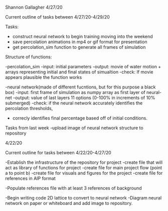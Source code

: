 Shannon Gallagher 
4/27/20

Current outline of tasks between 4/27/20-4/29/20

Tasks:
- construct neural network to begin training moving into the weekend
- save percolation animations in mp4 or gif format for presentation
- get percolation_sim function to generate all frames of simulation

Structure of functions:

-percolation_sim
  -input: initial parameters
  -output: movie of water motion + arrays representing initial and final states of simualtion
  -check: If movie appears plausible the function works
 
 -neural network(made of different fucntions, but for this purpose a black box)
  -input: first frame of simulation as numpy array as first layer of neural-net
  -output: value of last layers 11 options (0-100% in increments of 10% submerged)
  -check: if the neural network accurately identifies the percolation thresholds,
  + correcly identifies final percentage based off of initial conditions.


Tasks from last week
-upload image of neural network structure to repository




4/22/20

Current outline for tasks between 4/22/20-4/27/20

-Establish the infrastructure of the repository for project
  -create file that will act as library of functions for project
  -create file for main project flow (point a to point b)
  -create file for visuals and figures for the project
  -create file for references in AIP format
  
 -Populate references file with at least 3 references of background
 
 -Begin writing code 2D lattice to convert to neural network
 -Diagram neural network on paper or whiteboard and add image to repository.
